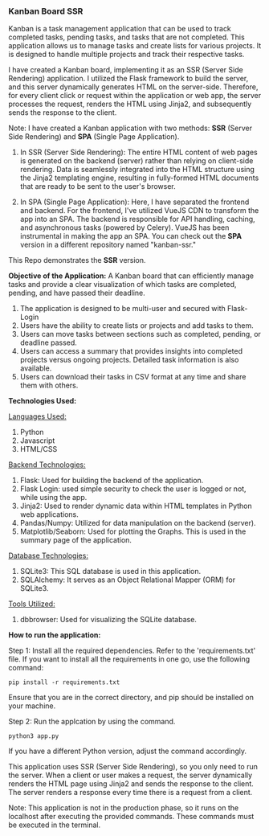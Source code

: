 ### Kanban Board SSR

Kanban is a task management application that can be used to track completed tasks, pending tasks, and tasks that are not completed. This application allows us to manage tasks and create lists for various projects. It is designed to handle multiple projects and track their respective tasks.

I have created a Kanban board, implementing it as an SSR (Server Side Rendering) application. I utilized the Flask framework to build the server, and this server dynamically generates HTML on the server-side. Therefore, for every client click or request within the application or web app, the server processes the request, renders the HTML using Jinja2, and subsequently sends the response to the client.

Note: I have created a Kanban application with two methods: **SSR** (Server Side Rendering) and **SPA** (Single Page Application).

1. In SSR (Server Side Rendering): The entire HTML content of web pages is generated on the backend (server) rather than relying on client-side rendering. Data is seamlessly integrated into the HTML structure using the Jinja2 templating engine, resulting in fully-formed HTML documents that are ready to be sent to the user's browser.

2. In SPA (Single Page Application): Here, I have separated the frontend and backend. For the frontend, I've utilized VueJS CDN to transform the app into an SPA. The backend is responsible for API handling, caching, and asynchronous tasks (powered by Celery). VueJS has been instrumental in making the app an SPA. 
You can check out the **SPA** version in a different repository named "kanban-ssr."


This Repo demonstrates the **SSR** version.


**Objective of the Application:**
A Kanban board that can efficiently manage tasks and provide a clear visualization of which tasks are completed, pending, and have passed their deadline.
1. The application is designed to be multi-user and secured with Flask-Login
2. Users have the ability to create lists or projects and add tasks to them.
3. Users can move tasks between sections such as completed, pending, or deadline passed.
4. Users can access a summary that provides insights into completed projects versus ongoing projects. Detailed task information is also available.
5. Users can download their tasks in CSV format at any time and share them with others.


**Technologies Used:**


<u>Languages Used:</u>
1. Python
2. Javascript
3. HTML/CSS


<u>Backend Technologies:</u>

1. Flask: Used for building the backend of the application.
2. Flask Login: used simple security to check the user is logged or not, while using the app.
3. Jinja2: Used to render dynamic data within HTML templates in Python web applications.
4. Pandas/Numpy: Utilized for data manipulation on the backend (server).
5. Matplotlib/Seaborn: Used for plotting the Graphs. This is used in the summary page of the application.


<u>Database Technologies:</u>

1. SQLite3: This SQL database is used in this application.
2. SQLAlchemy: It serves as an Object Relational Mapper (ORM) for SQLite3.


<u>Tools Utilized:</u>

1. dbbrowser: Used for visualizing the SQLite database.






**How to run the application:** 

Step 1: Install all the required dependencies. Refer to the 'requirements.txt' file.
If you want to install all the requirements in one go, use the following command:
```
pip install -r requirements.txt
```
Ensure that you are in the correct directory, and pip should be installed on your machine.


Step 2: Run the applcation by using the command.
```
python3 app.py
```
If you have a different Python version, adjust the command accordingly.

This application uses SSR (Server Side Rendering), so you only need to run the server. When a client or user makes a request, the server dynamically renders the HTML page using Jinja2 and sends the response to the client. The server renders a response every time there is a request from a client.

Note: This application is not in the production phase, so it runs on the localhost after executing the provided commands. These commands must be executed in the terminal.

